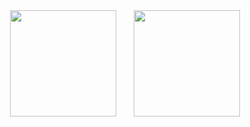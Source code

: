 <div align="center">
<span>&emsp;&emsp;</span>
<img height="170px" src="https://github-readme-stats.vercel.app/api?username=zzzk1" /><span>&emsp;&emsp;</span><img height="170px" src="https://github-readme-stats.vercel.app/api/top-langs/?username=zzzk1&layout=compact&langs_count=8&hide=php,Blade,)" />
<span>&emsp;&emsp;</span>
</div>
